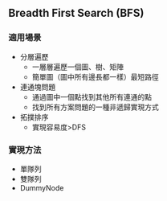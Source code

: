 ## Breadth First Search (BFS)
### 適用場景
- 分層遍歷
  - 一層層遍歷一個圖、樹、矩陣
  - 簡單圖（圖中所有邊長都一樣）最短路徑
- 連通塊問題
  - 通過圖中一個點找到其他所有連通的點
  - 找到所有方案問題的一種非遞歸實現方式 
- 拓撲排序
  - 實現容易度>DFS 
### 實現方法
- 單隊列
- 雙隊列
- DummyNode
